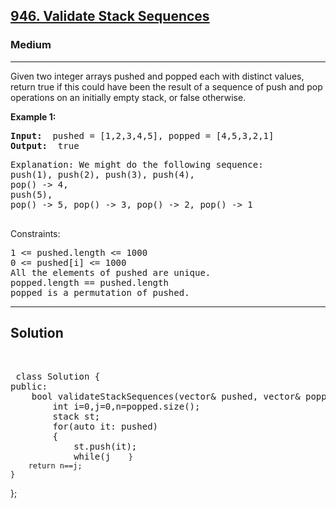 
<h2><a href="https://leetcode.com/problems/validate-stack-sequences/description/">946. Validate Stack Sequences</a></h2>
<h3>Medium</h3>
<hr>
<div><p>
Given two integer arrays pushed and popped each with distinct values, return true if this could have been the result of a sequence of push and pop operations on an initially empty stack, or false otherwise.
</p>


<p><strong>Example 1:</strong></p>
<pre><strong>Input:</strong>  pushed = [1,2,3,4,5], popped = [4,5,3,2,1]
<strong>Output:</strong>  true
</pre>
<pre>
Explanation: We might do the following sequence:
push(1), push(2), push(3), push(4),
pop() -> 4,
push(5),
pop() -> 5, pop() -> 3, pop() -> 2, pop() -> 1
  </pre>
  

Constraints:
<pre>
1 <= pushed.length <= 1000
0 <= pushed[i] <= 1000
All the elements of pushed are unique.
popped.length == pushed.length
popped is a permutation of pushed.
</pre>
<hr>
 <h2><strong><b>Solution</b></strong></h2>
 <br>
 <pre>
 class Solution {
public:
    bool validateStackSequences(vector<int>& pushed, vector<int>& popped) {
        int i=0,j=0,n=popped.size();
        stack<int> st;
        for(auto it: pushed)
        {
            st.push(it);
            while(j<n && !st.empty() && popped[j]==st.top())
                {st.pop(); j++;}
              
        }
        return n==j;
    }
};
 </pre>

